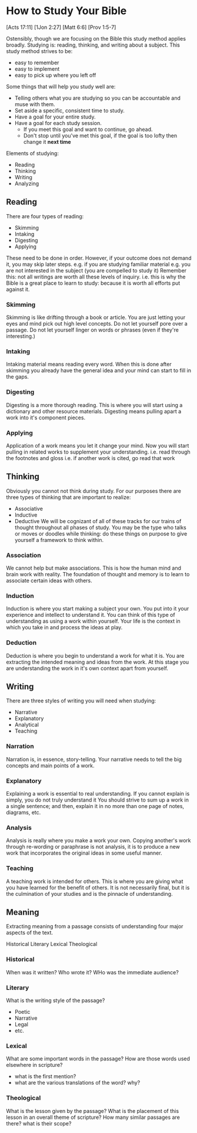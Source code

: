 # How to Study Your Bible

[Acts 17:11]
[1Jon 2:27]
[Matt 6:6]
[Prov 1:5-7]


Ostensibly, though we are focusing on the Bible this study method applies broadly.
Studying is: reading, thinking, and writing about a subject.
This study method strives to be:
- easy to remember
- easy to implement
- easy to pick up where you left off

Some things that will help you study well are:
- Telling others what you are studying so you can be accountable and muse with them.
- Set aside a specific, consistent time to study.
- Have a goal for your entire study.
- Have a goal for each study session.
  - If you meet this goal and want to continue, go ahead.
  - Don't stop until you've met this goal, if the goal is too lofty then change it **next time**

Elements of studying:
- Reading
- Thinking
- Writing
- Analyzing


## Reading

There are four types of reading:
- Skimming
- Intaking
- Digesting
- Applying

These need to be done in order.
However, if your outcome does not demand it, you may skip later steps.
e.g. if you are studying familiar material
e.g. you are not interested in the subject (you are compelled to study it)
Remember this: not all writings are worth all these levels of inquiry.
i.e. this is why the Bible is a great place to learn to study: because it is worth all efforts put against it.

### Skimming

Skimming is like drifting through a book or article.
You are just letting your eyes and mind pick out high level concepts.
Do not let yourself pore over a passage.
Do not let yourself linger on words or phrases (even if they're interesting.)

### Intaking

Intaking material means reading every word.
When this is done after skimming you already have the general idea and your mind can start to fill in the gaps.

### Digesting

Digesting is a more thorough reading.
This is where you will start using a dictionary and other resource materials.
Digesting means pulling apart a work into it's component pieces.

### Applying

Application of a work means you let it change your mind.
Now you will start pulling in related works to supplement your understanding.
i.e. read through the footnotes and gloss
i.e. if another work is cited, go read that work


## Thinking

Obviously you cannot not think during study.
For our purposes there are three types of thinking that are important to realize:
- Associative
- Inductive
- Deductive
We will be cognizant of all of these tracks for our trains of thought throughout all phases of study.
You may be the type who talks or moves or doodles while thinking: do these things on purpose to give yourself a framework to think within.

### Association

We cannot help but make associations.
This is how the human mind and brain work with reality.
The foundation of thought and memory is to learn to associate certain ideas with others.

### Induction

Induction is where you start making a subject your own.
You put into it your experience and intellect to understand it.
You can think of this type of understanding as using a work within yourself.
Your life is the context in which you take in and process the ideas at play.

### Deduction

Deduction is where you begin to understand a work for what it is.
You are extracting the intended meaning and ideas from the work.
At this stage you are understanding the work in it's own context apart from yourself.


## Writing

There are three styles of writing you will need when studying:
- Narrative
- Explanatory
- Analytical
- Teaching

### Narration

Narration is, in essence, story-telling.
Your narrative needs to tell the big concepts and main points of a work.

### Explanatory

Explaining a work is essential to real understanding.
If you cannot explain is simply, you do not truly understand it
You should strive to sum up a work in a single sentence;
and then, explain it in no more than one page of notes, diagrams, etc.

### Analysis

Analysis is really where you make a work your own.
Copying another's work through re-wording or paraphrase is not analysis,
it is to produce a new work that incorporates the original ideas in some useful manner.

### Teaching

A teaching work is intended for others.
This is where you are giving what you have learned for the benefit of others.
It is not necessarily final, but it is the culmination of your studies and is the pinnacle of understanding.


## Meaning

Extracting meaning from a passage consists of understanding four major aspects of the text.

Historical
Literary
Lexical
Theological

### Historical

When was it written?
Who wrote it?
WHo was the immediate audience?

### Literary

What is the writing style of the passage?
- Poetic
- Narrative
- Legal
- etc.

### Lexical

What are some important words in the passage?
How are those words used elsewhere in scripture?
- what is the first mention?
- what are the various translations of the word? why?

### Theological

What is the lesson given by the passage?
What is the placement of this lesson in an overall theme of scripture?
How many similar passages are there? what is their scope?
